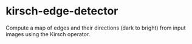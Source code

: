 # kirsch-edge-detector
Compute a map of edges and their directions (dark to bright) from input images using the Kirsch operator.
